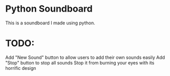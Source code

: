 # Python Soundboard
This is a soundboard I made using python.
# TODO:
Add "New Sound" button to allow users to add their own sounds easily
Add "Stop" button to stop all sounds
Stop it from burning your eyes with its horrific design
